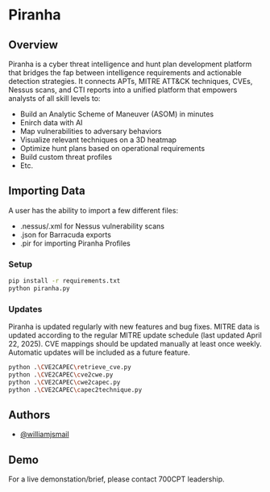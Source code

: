 
# Piranha

## Overview
Piranha is a cyber threat intelligence and hunt plan development platform that bridges the fap between intelligence requirements and actionable detection strategies. It connects APTs, MITRE ATT&CK techniques, CVEs, Nessus scans, and CTI reports into a unified platform that empowers analysts of all skill levels to:
 
 - Build an Analytic Scheme of Maneuver (ASOM) in minutes
 - Enirch data with AI
 - Map vulnerabilities to adversary behaviors
 - Visualize relevant techniques on a 3D heatmap
 - Optimize hunt plans based on operational requirements
 - Build custom threat profiles
 - Etc.

## Importing Data
A user has the ability to import a few different files:

- .nessus/.xml for Nessus vulnerability scans
- .json for Barracuda exports
- .pir for importing Piranha Profiles

### Setup
```bash
pip install -r requirements.txt
python piranha.py
```

### Updates
Piranha is updated regularly with new features and bug fixes.
MITRE data is updated according to the regular MITRE update schedule (last updated April 22, 2025).
CVE mappings should be updated manually at least once weekly. Automatic updates will be included as a future feature.
```bash
python .\CVE2CAPEC\retrieve_cve.py
python .\CVE2CAPEC\cve2cwe.py
python .\CVE2CAPEC\cwe2capec.py
python .\CVE2CAPEC\capec2technique.py
```

## Authors

- [@williamjsmail](https://github.com/williamjsmail)

## Demo

For a live demonstation/brief, please contact 700CPT leadership.

